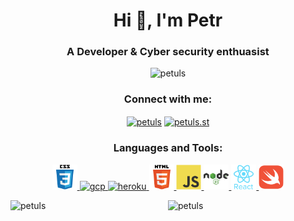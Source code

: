 <h1 align="center">Hi 👋, I'm Petr</h1>
<h3 align="center">A Developer & Cyber security enthuasist</h3>

<p align="center"> <img src="https://komarev.com/ghpvc/?username=petuls&label=Profile%20views&color=0e75b6&style=flat" alt="petuls" /> </p>

<h3 align="center">Connect with me:</h3>
<p align="center">
<a href="https://dev.to/petuls" target="blank"><img align="center" src="https://raw.githubusercontent.com/rahuldkjain/github-profile-readme-generator/master/src/images/icons/Social/devto.svg" alt="petuls" height="30" width="40" /></a>
<a href="https://instagram.com/petuls.st" target="blank"><img align="center" src="https://raw.githubusercontent.com/rahuldkjain/github-profile-readme-generator/master/src/images/icons/Social/instagram.svg" alt="petuls.st" height="30" width="40" /></a>
</p>

<h3 align="center">Languages and Tools:</h3>
<p align="center"> <a href="https://www.w3schools.com/css/" target="_blank" rel="noreferrer"> <img src="https://raw.githubusercontent.com/devicons/devicon/master/icons/css3/css3-original-wordmark.svg" alt="css3" width="40" height="40"/> </a> <a href="https://cloud.google.com" target="_blank" rel="noreferrer"> <img src="https://www.vectorlogo.zone/logos/google_cloud/google_cloud-icon.svg" alt="gcp" width="40" height="40"/> </a> <a href="https://heroku.com" target="_blank" rel="noreferrer"> <img src="https://www.vectorlogo.zone/logos/heroku/heroku-icon.svg" alt="heroku" width="40" height="40"/> </a> <a href="https://www.w3.org/html/" target="_blank" rel="noreferrer"> <img src="https://raw.githubusercontent.com/devicons/devicon/master/icons/html5/html5-original-wordmark.svg" alt="html5" width="40" height="40"/> </a> <a href="https://developer.mozilla.org/en-US/docs/Web/JavaScript" target="_blank" rel="noreferrer"> <img src="https://raw.githubusercontent.com/devicons/devicon/master/icons/javascript/javascript-original.svg" alt="javascript" width="40" height="40"/> </a> <a href="https://nodejs.org" target="_blank" rel="noreferrer"> <img src="https://raw.githubusercontent.com/devicons/devicon/master/icons/nodejs/nodejs-original-wordmark.svg" alt="nodejs" width="40" height="40"/> </a> <a href="https://reactjs.org/" target="_blank" rel="noreferrer"> <img src="https://raw.githubusercontent.com/devicons/devicon/master/icons/react/react-original-wordmark.svg" alt="react" width="40" height="40"/> </a> <a href="https://developer.apple.com/swift/" target="_blank" rel="noreferrer"> <img src="https://raw.githubusercontent.com/devicons/devicon/master/icons/swift/swift-original.svg" alt="swift" width="40" height="40"/> </a> </p>

<div style="display: flex; flex-direction: row;">
  <img src="https://github-readme-stats.vercel.app/api/top-langs/?username=petuls&size_weight=0.5&count_weight=0.5" 
       alt="petuls" 
       style="width: 500px; height: 500px; object-fit: cover;" /> 
  <img src="https://github-readme-stats.vercel.app/api?username=petuls&show_icons=true&locale=en&theme=dark" 
       alt="petuls" 
       style="width: 500px; height: 500px; object-fit: cover;" />
</div>

